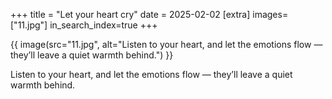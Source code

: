 +++
title = "Let your heart cry"
date = 2025-02-02
[extra]
images= ["11.jpg"]
in_search_index=true
+++


{{ image(src="11.jpg", alt="Listen to your heart, and let the emotions flow — they’ll leave a quiet warmth behind.") }}

Listen to your heart, and let the emotions flow — they’ll leave a quiet warmth behind.